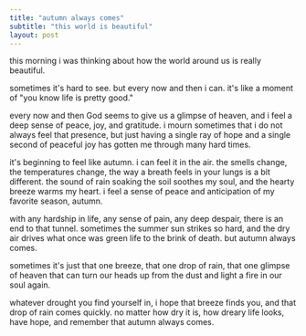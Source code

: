 ```yaml
---
title: "autumn always comes"
subtitle: "this world is beautiful"
layout: post
---
```


this morning i was thinking about how the world around us is really beautiful.

sometimes it's hard to see. but every now and then i can. it's like a moment of "you know life is pretty good."

every now and then God seems to give us a glimpse of heaven, and i feel a deep sense of peace, joy, and gratitude. i mourn sometimes that i do not always feel that presence, but just having a single ray of hope and a single second of peaceful joy has gotten me through many hard times.

it's beginning to feel like autumn. i can feel it in the air. the smells change, the temperatures change, the way a breath feels in your lungs is a bit different. the sound of rain soaking the soil soothes my soul, and the hearty breeze warms my heart. i feel a sense of peace and anticipation of my favorite season, autumn.

with any hardship in life, any sense of pain, any deep despair, there is an end to that tunnel. sometimes the summer sun strikes so hard, and the dry air drives what once was green life to the brink of death. but autumn always comes.

sometimes it's just that one breeze, that one drop of rain, that one glimpse of heaven that can turn our heads up from the dust and light a fire in our soul again.

whatever drought you find yourself in, i hope that breeze finds you, and that drop of rain comes quickly.
no matter how dry it is, how dreary life looks, have hope, and remember that autumn always comes.
